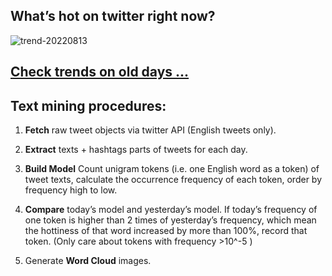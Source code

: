 ## What’s hot on twitter right now?

![trend-20220813][wordcloud]

[wordcloud]: https://raw.githubusercontent.com/xdqc/tweet-trend-everyday/master/word-cloud/trend-20220813.png?token=AF5V4P7ADR6KQBZ4CEDTNIK6AXRMU "trend-20220813"

## [Check trends on old days ...](https://github.com/xdqc/tweet-trend-everyday/tree/master/word-cloud)

## Text mining procedures:

1. **Fetch** raw tweet objects via twitter API (English tweets only).

2. **Extract** texts + hashtags parts of tweets for each day.

3. **Build Model** Count unigram tokens (i.e. one English word as a token) of tweet texts, calculate the occurrence frequency of each token, order by frequency high to low.

4. **Compare** today’s model and yesterday’s model. If today’s frequency of one token is higher than 2 times of yesterday’s frequency, which mean the hottiness of that word increased by more than 100%, record that token. (Only care about tokens with frequency >10^-5 )

5. Generate **Word Cloud** images.
